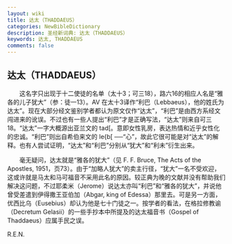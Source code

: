 ```yaml
---
layout: wiki
title: 达太（THADDAEUS）
categories: NewBibleDictionary
description: 圣经新词典: 达太（THADDAEUS）
keywords: 达太, THADDAEUS
comments: false
---
```


## 达太（THADDAEUS）

　　这名字只出现于十二使徒的名单（太十3；可三18），路六16的相应人名是“雅各的儿子犹大”（参：徒一13）。AV 在太十3译作“利巴（Lebbaeus），他的姓氏为达太”。现在大部分经文鉴别学者都认为原文仅作“达太”，“利巴”是由西方系经文闯进来的讹误。不过也有一些人提出“利巴”才是正确写法，“达太”则来自可三18。“达太”一字大概源出亚兰文的 tad[。意即女性乳房，表达热情和近乎女性化的忠诚。“利巴”则出自希伯来文的 le{b[ ──“心”，故此它很可能是对“达太”的解释。也有人尝试证明，“达太”和“利巴”分别从“犹大”和“利未”衍生出来。

　　毫无疑问，达太就是“雅各的犹大”（见 F. F. Bruce, The Acts of the Apostles, 1951，页73）。由于“加略人犹大”的卖主行径，“犹大”一名不受欢迎，这或许就是马太和马可福音不采用此名的原因。较正典为晚的文献并没有帮助我们解决这问题，不过耶柔米（Jerome）说达太亦叫“利巴”和“雅各的犹大”，并说他曾受差遣到伊得撒王亚伯加（Abgar, king of Edessa）那里去。可是另一方面，优西比乌（Eusebius）却认为他是七十门徒之一。按学者的看法，在格拉修教谕（Decretum Gelasii）的一些手抄本中所提及的达太福音书（Gospel of Thaddaeus）应属手民之误。

R.E.N.








